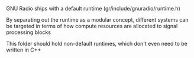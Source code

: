 GNU Radio ships with a default runtime (gr/include/gnuradio/runtime.h)

By separating out the runtime as a modular concept, different systems can be targeted in terms of how compute resources are allocated to signal processing blocks

This folder should hold non-default runtimes, which don't even need to be written in C++
